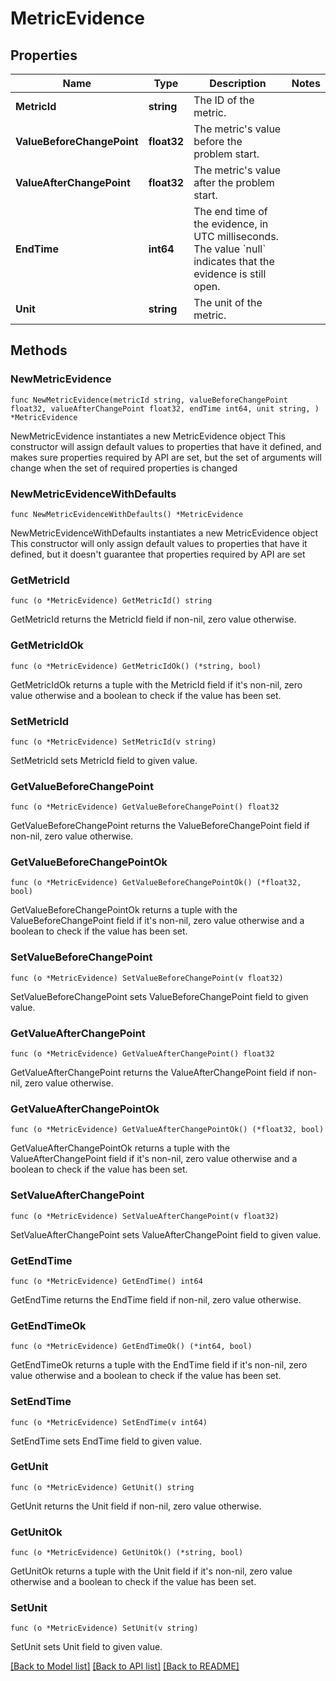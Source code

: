 # MetricEvidence

## Properties

Name | Type | Description | Notes
------------ | ------------- | ------------- | -------------
**MetricId** | **string** | The ID of the metric. | 
**ValueBeforeChangePoint** | **float32** | The metric&#39;s value before the problem start. | 
**ValueAfterChangePoint** | **float32** | The metric&#39;s value after the problem start. | 
**EndTime** | **int64** | The end time of the evidence, in UTC milliseconds.  The value &#x60;null&#x60; indicates that the evidence is still open. | 
**Unit** | **string** | The unit of the metric. | 

## Methods

### NewMetricEvidence

`func NewMetricEvidence(metricId string, valueBeforeChangePoint float32, valueAfterChangePoint float32, endTime int64, unit string, ) *MetricEvidence`

NewMetricEvidence instantiates a new MetricEvidence object
This constructor will assign default values to properties that have it defined,
and makes sure properties required by API are set, but the set of arguments
will change when the set of required properties is changed

### NewMetricEvidenceWithDefaults

`func NewMetricEvidenceWithDefaults() *MetricEvidence`

NewMetricEvidenceWithDefaults instantiates a new MetricEvidence object
This constructor will only assign default values to properties that have it defined,
but it doesn't guarantee that properties required by API are set

### GetMetricId

`func (o *MetricEvidence) GetMetricId() string`

GetMetricId returns the MetricId field if non-nil, zero value otherwise.

### GetMetricIdOk

`func (o *MetricEvidence) GetMetricIdOk() (*string, bool)`

GetMetricIdOk returns a tuple with the MetricId field if it's non-nil, zero value otherwise
and a boolean to check if the value has been set.

### SetMetricId

`func (o *MetricEvidence) SetMetricId(v string)`

SetMetricId sets MetricId field to given value.


### GetValueBeforeChangePoint

`func (o *MetricEvidence) GetValueBeforeChangePoint() float32`

GetValueBeforeChangePoint returns the ValueBeforeChangePoint field if non-nil, zero value otherwise.

### GetValueBeforeChangePointOk

`func (o *MetricEvidence) GetValueBeforeChangePointOk() (*float32, bool)`

GetValueBeforeChangePointOk returns a tuple with the ValueBeforeChangePoint field if it's non-nil, zero value otherwise
and a boolean to check if the value has been set.

### SetValueBeforeChangePoint

`func (o *MetricEvidence) SetValueBeforeChangePoint(v float32)`

SetValueBeforeChangePoint sets ValueBeforeChangePoint field to given value.


### GetValueAfterChangePoint

`func (o *MetricEvidence) GetValueAfterChangePoint() float32`

GetValueAfterChangePoint returns the ValueAfterChangePoint field if non-nil, zero value otherwise.

### GetValueAfterChangePointOk

`func (o *MetricEvidence) GetValueAfterChangePointOk() (*float32, bool)`

GetValueAfterChangePointOk returns a tuple with the ValueAfterChangePoint field if it's non-nil, zero value otherwise
and a boolean to check if the value has been set.

### SetValueAfterChangePoint

`func (o *MetricEvidence) SetValueAfterChangePoint(v float32)`

SetValueAfterChangePoint sets ValueAfterChangePoint field to given value.


### GetEndTime

`func (o *MetricEvidence) GetEndTime() int64`

GetEndTime returns the EndTime field if non-nil, zero value otherwise.

### GetEndTimeOk

`func (o *MetricEvidence) GetEndTimeOk() (*int64, bool)`

GetEndTimeOk returns a tuple with the EndTime field if it's non-nil, zero value otherwise
and a boolean to check if the value has been set.

### SetEndTime

`func (o *MetricEvidence) SetEndTime(v int64)`

SetEndTime sets EndTime field to given value.


### GetUnit

`func (o *MetricEvidence) GetUnit() string`

GetUnit returns the Unit field if non-nil, zero value otherwise.

### GetUnitOk

`func (o *MetricEvidence) GetUnitOk() (*string, bool)`

GetUnitOk returns a tuple with the Unit field if it's non-nil, zero value otherwise
and a boolean to check if the value has been set.

### SetUnit

`func (o *MetricEvidence) SetUnit(v string)`

SetUnit sets Unit field to given value.



[[Back to Model list]](../README.md#documentation-for-models) [[Back to API list]](../README.md#documentation-for-api-endpoints) [[Back to README]](../README.md)



